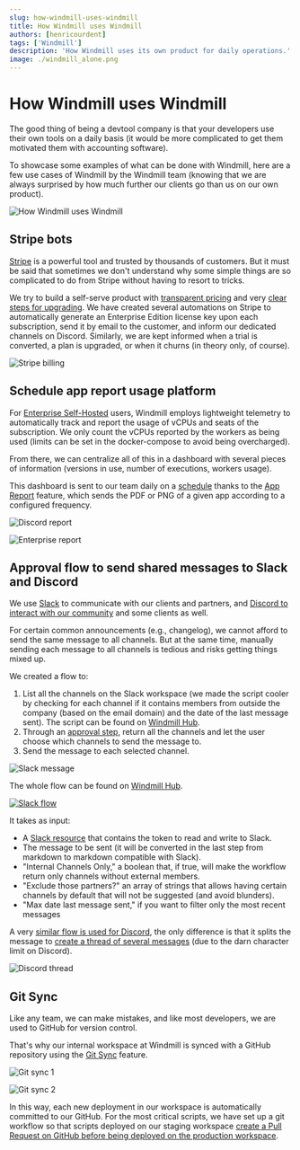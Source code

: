 ```yaml
---
slug: how-windmill-uses-windmill
title: How Windmill uses Windmill
authors: [henricourdent]
tags: ['Windmill']
description: 'How Windmill uses its own product for daily operations.'
image: ./windmill_alone.png
---
```


# How Windmill uses Windmill

The good thing of being a devtool company is that your developers use their own tools on a daily basis (it would be more complicated to get them motivated them with accounting software).

To showcase some examples of what can be done with Windmill, here are a few use cases of Windmill by the Windmill team (knowing that we are always surprised by how much further our clients go than us on our own product).

![How Windmill uses Windmill](./windmill_alone.png "How Windmill uses Windmill")

## Stripe bots

[Stripe](https://stripe.com/) is a powerful tool and trusted by thousands of customers. But it must be said that sometimes we don't understand why some simple things are so complicated to do from Stripe without having to resort to tricks.

We try to build a self-serve product with [transparent pricing](/pricing) and very [clear steps for upgrading](/docs/misc/plans_details). We have created several automations on Stripe to automatically generate an Enterprise Edition license key upon each subscription, send it by email to the customer, and inform our dedicated channels on Discord. Similarly, we are kept informed when a trial is converted, a plan is upgraded, or when it churns (in theory only, of course).

![Stripe billing](./stripe_billing.png "Stripe billing")

## Schedule app report usage platform

For [Enterprise Self-Hosted](/pricing) users, Windmill employs lightweight telemetry to automatically track and report the usage of vCPUs and seats of the subscription. We only count the vCPUs reported by the workers as being used (limits can be set in the docker-compose to avoid being overcharged).

From there, we can centralize all of this in a dashboard with several pieces of information (versions in use, number of executions, workers usage).

This dashboard is sent to our team daily on a [schedule](/docs/core_concepts/scheduling) thanks to the [App Report](/docs/apps/schedule_reports) feature, which sends the PDF or PNG of a given app according to a configured frequency.

![Discord report](./discord_report.png "Discord report")

![Enterprise report](./ee_report.png "Enterprise report")

## Approval flow to send shared messages to Slack and Discord

We use [Slack](https://slack.com/) to communicate with our clients and partners, and [Discord to interact with our community](https://discord.com/invite/V7PM2YHsPB) and some clients as well.

For certain common announcements (e.g., changelog), we cannot afford to send the same message to all channels. But at the same time, manually sending each message to all channels is tedious and risks getting things mixed up.

We created a flow to:

1. List all the channels on the Slack workspace (we made the script cooler by checking for each channel if it contains members from outside the company (based on the email domain) and the date of the last message sent). The script can be found on [Windmill Hub](https://hub.windmill.dev/scripts/slack/7124/list-slack-channels%2C-last-message-date%2C-and-whether-it-contains-external-members-slack#approved).
2. Through an [approval step](/docs/flows/flow_approval), return all the channels and let the user choose which channels to send the message to.
3. Send the message to each selected channel.

![Slack message](./slack_message.png "Slack message")

The whole flow can be found on [Windmill Hub](https://hub.windmill.dev/flows/53/list-slack-channels-and-send-shared-message-to-selected-channels).

[![Slack flow](./slack_flow.png "Slack flow")](https://hub.windmill.dev/flows/53/list-slack-channels-and-send-shared-message-to-selected-channels)

It takes as input:

- A [Slack resource](/docs/integrations/slack) that contains the token to read and write to Slack.
- The message to be sent (it will be converted in the last step from markdown to markdown compatible with Slack).
- "Internal Channels Only," a boolean that, if true, will make the workflow return only channels without external members.
- "Exclude those partners?" an array of strings that allows having certain channels by default that will not be suggested (and avoid blunders).
- "Max date last message sent," if you want to filter only the most recent messages

A very [similar flow is used for Discord](https://hub.windmill.dev/flows/54/list-discord-channels-and-send-shared-message-in-thread), the only difference is that it splits the message to [create a thread of several messages](https://hub.windmill.dev/scripts/discord/7123/create-discord-thread-and-send-messages-discord#approved) (due to the darn character limit on Discord).

![Discord thread](./discord_thread.png "Discord thread")

## Git Sync

Like any team, we can make mistakes, and like most developers, we are used to GitHub for version control.

That's why our internal workspace at Windmill is synced with a GitHub repository using the [Git Sync](/docs/advanced/git_sync) feature.

![Git sync 1](./git_sync1.png "Git sync 1")

![Git sync 2](./git_sync2.png "Git sync 2")

In this way, each new deployment in our workspace is automatically committed to our GitHub. For the most critical scripts, we have set up a git workflow so that scripts deployed on our staging workspace [create a Pull Request on GitHub before being deployed on the production workspace](/docs/advanced/deploy_gh_gl).